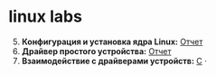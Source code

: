 # linux labs

5. __Конфигурация и установка ядра Linux:__ 
[Отчет](https://github.com/milkyks/linux-labs/blob/master/lab5/лабораторная_5.pdf)
7. __Драйвер простого устройства:__
[Отчет](https://github.com/milkyks/linux-labs/blob/master/lab7/Лабораторная_7.pdf)
8. __Взаимодействие с драйверами устройств:__
[С](https://github.com/milkyks/linux-labs/tree/master/lab8/code) ·
